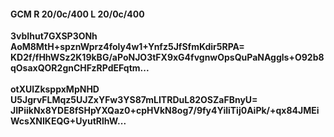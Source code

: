 #### GCM R 20/0c/400 L 20/0c/400
**3vbIhut7GXSP3ONh**<br/>**AoM8MtH+spznWprz4foly4w1+Ynfz5JfSfmKdir5RPA=**<br/>**KD2f/fHhWSz2K19kBG/aPoNJO3tFX9xG4fvgnwOpsQuPaNAggls+O92b8qOsaxQOR2gnCHFzRPdEFqtm...**<br/><br/>
**otXUlZksppxMpNHD**<br/>**U5JgrvFLMqz5UJZxYFw3YS87mLITRDuL82OSZaFBnyU=**<br/>**JIPiikNx8YDE8fSHpYXQaz0+cpHVkN8og7/9fy4YiliTij0AiPk/+qx84JMEiWcsXNIKEQG+UyutRlhW...**